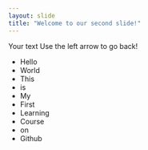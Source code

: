 ```yaml
---
layout: slide
title: "Welcome to our second slide!"
---
```

Your text
Use the left arrow to go back!
- Hello
- World
- This
- is 
- My 
- First
- Learning 
- Course
- on
- Github
